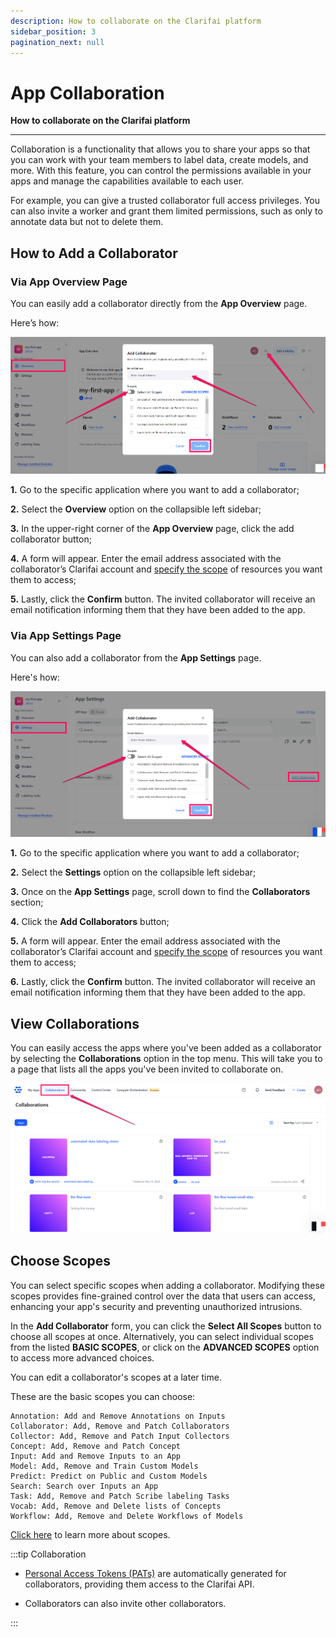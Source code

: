 ```yaml
---
description: How to collaborate on the Clarifai platform
sidebar_position: 3
pagination_next: null
---
```


# App Collaboration

**How to collaborate on the Clarifai platform**
<hr />

Collaboration is a functionality that allows you to share your apps so that you can work with your team members to label data, create models, and more. With this feature, you can control the permissions available in your apps and manage the capabilities available to each user. 

For example, you can give a trusted collaborator full access privileges. You can also invite a worker and grant them limited permissions, such as only to annotate data but not to delete them.

## How to Add a Collaborator

### Via App Overview Page

You can easily add a collaborator directly from the **App Overview** page. 

Here’s how:

![](/img/others-2/app-collaboration-1.png)

**1.** Go to the specific application where you want to add a collaborator;

**2.** Select the **Overview** option on the collapsible left sidebar;

**3.** In the upper-right corner of the **App Overview** page, click the add collaborator button;

**4.** A form will appear. Enter the email address associated with the collaborator’s Clarifai account and [specify the scope](#choose-scopes) of resources you want them to access;

**5.** Lastly, click the **Confirm** button. The invited collaborator will receive an email notification informing them that they have been added to the app.

### Via App Settings Page

You can also add a collaborator from the **App Settings** page. 

Here's how: 

![](/img/others-2/app-collaboration-2.png)


**1.** Go to the specific application where you want to add a collaborator;

**2.** Select the **Settings** option on the collapsible left sidebar;

**3.** Once on the **App Settings** page, scroll down to find the **Collaborators** section;

**4.** Click the **Add Collaborators** button;

**5.** A form will appear. Enter the email address associated with the collaborator’s Clarifai account and [specify the scope](#choose-scopes) of resources you want them to access;

**6.** Lastly, click the **Confirm** button. The invited collaborator will receive an email notification informing them that they have been added to the app.

## View Collaborations

You can easily access the apps where you've been added as a collaborator by selecting the **Collaborations** option in the top menu. This will take you to a page that lists all the apps you've been invited to collaborate on.

 ![](/img/others-2/view-collaborations.png)


## Choose Scopes

You can select specific scopes when adding a collaborator. Modifying these scopes provides fine-grained control over the data that users can access, enhancing your app's security and preventing unauthorized intrusions.

In the **Add Collaborator** form, you can click the **Select All Scopes** button to choose all scopes at once. Alternatively, you can select individual scopes from the listed **BASIC SCOPES**, or click on the **ADVANCED SCOPES** option to access more advanced choices.

You can edit a collaborator's scopes at a later time.

These are the basic scopes you can choose:

```text
Annotation: Add and Remove Annotations on Inputs
Collaborator: Add, Remove and Patch Collaborators
Collector: Add, Remove and Patch Input Collectors
Concept: Add, Remove and Patch Concept
Input: Add and Remove Inputs to an App
Model: Add, Remove and Train Custom Models
Predict: Predict on Public and Custom Models
Search: Search over Inputs an App
Task: Add, Remove and Patch Scribe labeling Tasks
Vocab: Add, Remove and Delete lists of Concepts
Workflow: Add, Remove and Delete Workflows of Models
```

[Click here](https://docs.clarifai.com/clarifai-basics/authentication/scopes/) to learn more about scopes.


:::tip Collaboration

* [Personal Access Tokens (PATs)](https://docs.clarifai.com/clarifai-basics/authentication/personal-access-tokens) are automatically generated for collaborators, providing them access to the Clarifai API.

* Collaborators can also invite other collaborators.

:::